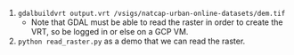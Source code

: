1. `gdalbuildvrt output.vrt /vsigs/natcap-urban-online-datasets/dem.tif`
   * Note that GDAL must be able to read the raster in order to create the VRT,
     so be logged in or else on a GCP VM.
2. `python read_raster.py` as a demo that we can read the raster.
